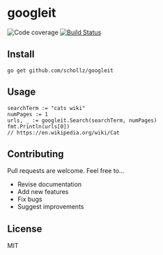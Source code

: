 
# googleit

<img src="https://img.shields.io/badge/coverage-83%25-brightgreen.svg?style=flat-square" alt="Code coverage">&nbsp;<a href="https://travis-ci.org/schollz/googleit"><img src="https://img.shields.io/travis/schollz/googleit.svg?style=flat-square" alt="Build Status"></a> 

## Install

```
go get github.com/schollz/googleit
```

## Usage 


```golang
searchTerm := "cats wiki"
numPages := 1
urls, _ := googleit.Search(searchTerm, numPages)
fmt.Println(urls[0])
// https://en.wikipedia.org/wiki/Cat
```

## Contributing

Pull requests are welcome. Feel free to...

- Revise documentation
- Add new features
- Fix bugs
- Suggest improvements

## License

MIT
